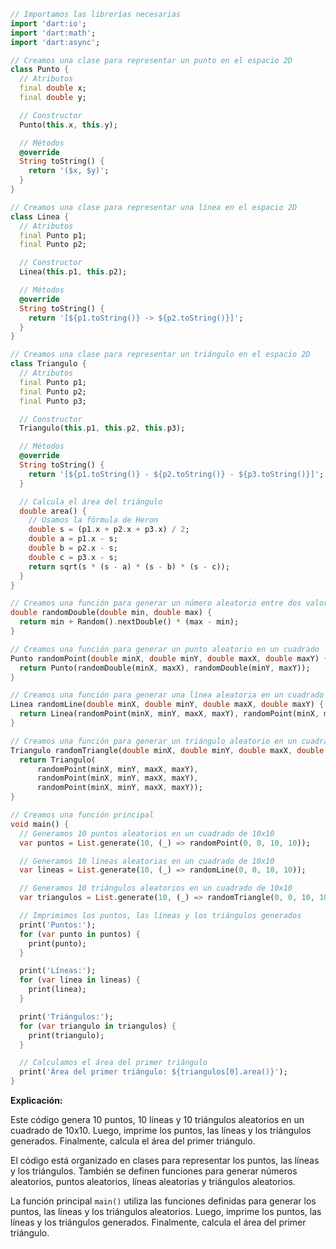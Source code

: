 ```dart
// Importamos las librerías necesarias
import 'dart:io';
import 'dart:math';
import 'dart:async';

// Creamos una clase para representar un punto en el espacio 2D
class Punto {
  // Atributos
  final double x;
  final double y;

  // Constructor
  Punto(this.x, this.y);

  // Métodos
  @override
  String toString() {
    return '($x, $y)';
  }
}

// Creamos una clase para representar una línea en el espacio 2D
class Linea {
  // Atributos
  final Punto p1;
  final Punto p2;

  // Constructor
  Linea(this.p1, this.p2);

  // Métodos
  @override
  String toString() {
    return '[${p1.toString()} -> ${p2.toString()}]';
  }
}

// Creamos una clase para representar un triángulo en el espacio 2D
class Triangulo {
  // Atributos
  final Punto p1;
  final Punto p2;
  final Punto p3;

  // Constructor
  Triangulo(this.p1, this.p2, this.p3);

  // Métodos
  @override
  String toString() {
    return '[${p1.toString()} - ${p2.toString()} - ${p3.toString()}]';
  }

  // Calcula el área del triángulo
  double area() {
    // Usamos la fórmula de Heron
    double s = (p1.x + p2.x + p3.x) / 2;
    double a = p1.x - s;
    double b = p2.x - s;
    double c = p3.x - s;
    return sqrt(s * (s - a) * (s - b) * (s - c));
  }
}

// Creamos una función para generar un número aleatorio entre dos valores
double randomDouble(double min, double max) {
  return min + Random().nextDouble() * (max - min);
}

// Creamos una función para generar un punto aleatorio en un cuadrado
Punto randomPoint(double minX, double minY, double maxX, double maxY) {
  return Punto(randomDouble(minX, maxX), randomDouble(minY, maxY));
}

// Creamos una función para generar una línea aleatoria en un cuadrado
Linea randomLine(double minX, double minY, double maxX, double maxY) {
  return Linea(randomPoint(minX, minY, maxX, maxY), randomPoint(minX, minY, maxX, maxY));
}

// Creamos una función para generar un triángulo aleatorio en un cuadrado
Triangulo randomTriangle(double minX, double minY, double maxX, double maxY) {
  return Triangulo(
      randomPoint(minX, minY, maxX, maxY),
      randomPoint(minX, minY, maxX, maxY),
      randomPoint(minX, minY, maxX, maxY));
}

// Creamos una función principal
void main() {
  // Generamos 10 puntos aleatorios en un cuadrado de 10x10
  var puntos = List.generate(10, (_) => randomPoint(0, 0, 10, 10));

  // Generamos 10 líneas aleatorias en un cuadrado de 10x10
  var lineas = List.generate(10, (_) => randomLine(0, 0, 10, 10));

  // Generamos 10 triángulos aleatorios en un cuadrado de 10x10
  var triangulos = List.generate(10, (_) => randomTriangle(0, 0, 10, 10));

  // Imprimimos los puntos, las líneas y los triángulos generados
  print('Puntos:');
  for (var punto in puntos) {
    print(punto);
  }

  print('Líneas:');
  for (var linea in lineas) {
    print(linea);
  }

  print('Triángulos:');
  for (var triangulo in triangulos) {
    print(triangulo);
  }

  // Calculamos el área del primer triángulo
  print('Área del primer triángulo: ${triangulos[0].area()}');
}
```

**Explicación:**

Este código genera 10 puntos, 10 líneas y 10 triángulos aleatorios en un cuadrado de 10x10. Luego, imprime los puntos, las líneas y los triángulos generados. Finalmente, calcula el área del primer triángulo.

El código está organizado en clases para representar los puntos, las líneas y los triángulos. También se definen funciones para generar números aleatorios, puntos aleatorios, líneas aleatorias y triángulos aleatorios.

La función principal `main()` utiliza las funciones definidas para generar los puntos, las líneas y los triángulos aleatorios. Luego, imprime los puntos, las líneas y los triángulos generados. Finalmente, calcula el área del primer triángulo.